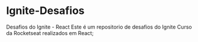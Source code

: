 # Ignite-Desafios
Desafios do Ignite - React
Este é um repositorio de desafios do Ignite Curso da Rocketseat realizados em React;
